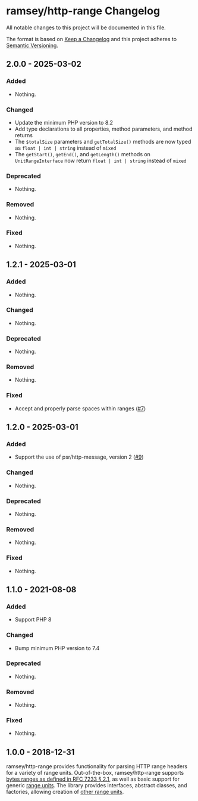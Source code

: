 # ramsey/http-range Changelog

All notable changes to this project will be documented in this file.

The format is based on [Keep a Changelog](http://keepachangelog.com/en/1.0.0/)
and this project adheres to [Semantic Versioning](http://semver.org/spec/v2.0.0.html).

## 2.0.0 - 2025-03-02

### Added

- Nothing.

### Changed

- Update the minimum PHP version to 8.2
- Add type declarations to all properties, method parameters, and method returns
- The `$totalSize` parameters and `getTotalSize()` methods are now typed as
  `float | int | string` instead of `mixed`
- The `getStart()`, `getEnd()`, and `getLength()` methods on `UnitRangeInterface`
  now return `float | int | string` instead of `mixed`

### Deprecated

- Nothing.

### Removed

- Nothing.

### Fixed

- Nothing.

## 1.2.1 - 2025-03-01

### Added

- Nothing.

### Changed

- Nothing.

### Deprecated

- Nothing.

### Removed

- Nothing.

### Fixed

- Accept and properly parse spaces within ranges ([#7](https://github.com/ramsey/http-range/issues/7))

## 1.2.0 - 2025-03-01

### Added

- Support the use of psr/http-message, version 2 ([#9](https://github.com/ramsey/http-range/pull/9))

### Changed

- Nothing.

### Deprecated

- Nothing.

### Removed

- Nothing.

### Fixed

- Nothing.

## 1.1.0 - 2021-08-08

### Added

- Support PHP 8

### Changed

- Bump minimum PHP version to 7.4

### Deprecated

- Nothing.

### Removed

- Nothing.

### Fixed

- Nothing.

## 1.0.0 - 2018-12-31

ramsey/http-range provides functionality for parsing HTTP range headers for a
variety of range units. Out-of-the-box, ramsey/http-range supports
[bytes ranges as defined in RFC 7233 § 2.1](https://tools.ietf.org/html/rfc7233#section-2.1),
as well as basic support for generic
[range units](https://tools.ietf.org/html/rfc7233#section-2). The library
provides interfaces, abstract classes, and factories, allowing creation of
[other range units](https://tools.ietf.org/html/rfc7233#section-2.2).
